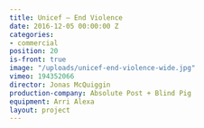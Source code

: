 ```yaml
---
title: Unicef — End Violence
date: 2016-12-05 00:00:00 Z
categories:
- commercial
position: 20
is-front: true
image: "/uploads/unicef-end-violence-wide.jpg"
vimeo: 194352066
director: Jonas McQuiggin
production-company: Absolute Post + Blind Pig
equipment: Arri Alexa
layout: project
---
```


